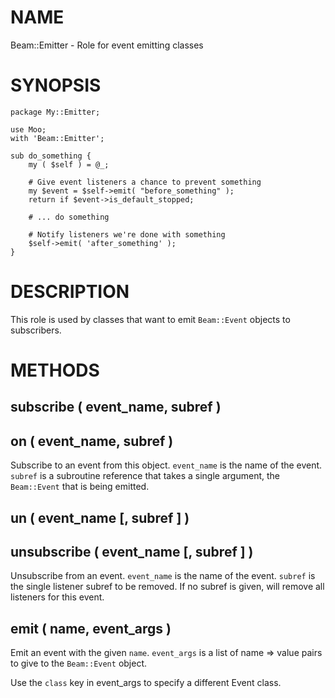 # NAME

Beam::Emitter - Role for event emitting classes

# SYNOPSIS

    package My::Emitter;

    use Moo;
    with 'Beam::Emitter';

    sub do_something {
        my ( $self ) = @_;

        # Give event listeners a chance to prevent something
        my $event = $self->emit( "before_something" );
        return if $event->is_default_stopped;

        # ... do something

        # Notify listeners we're done with something
        $self->emit( 'after_something' );
    }

# DESCRIPTION

This role is used by classes that want to emit `Beam::Event` objects
to subscribers.

# METHODS

## subscribe ( event\_name, subref )

## on ( event\_name, subref )

Subscribe to an event from this object. `event_name` is the name of the event.
`subref` is a subroutine reference that takes a single argument, the
`Beam::Event` that is being emitted.

## un ( event\_name \[, subref \] )

## unsubscribe ( event\_name \[, subref \] )

Unsubscribe from an event. `event_name` is the name of the event. `subref` is
the single listener subref to be removed. If no subref is given, will remove
all listeners for this event.

## emit ( name, event\_args )

Emit an event with the given `name`. `event_args` is a list of name => value
pairs to give to the `Beam::Event` object.

Use the `class` key in event\_args to specify a different Event class.
